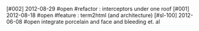 [#002] 2012-08-29 #open #refactor : interceptors under one roof
[#001] 2012-08-18 #open #feature : term2html (and architecture)
[#sl-100] 2012-06-08 #open integrate porcelain and face and bleeding et. al

